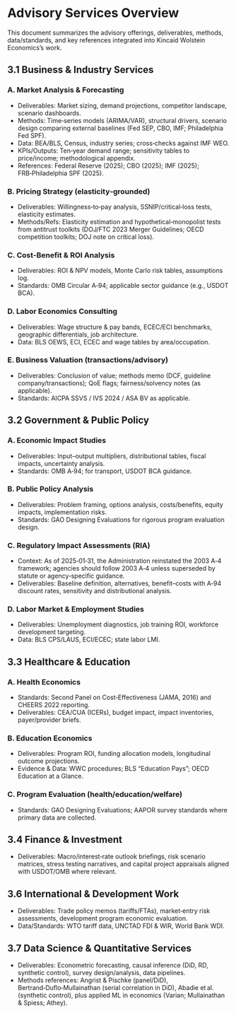 # Advisory Services Overview

This document summarizes the advisory offerings, deliverables, methods, data/standards, and key references integrated into Kincaid Wolstein Economics’s work.

## 3.1 Business & Industry Services

### A. Market Analysis & Forecasting
- Deliverables: Market sizing, demand projections, competitor landscape, scenario dashboards.
- Methods: Time‑series models (ARIMA/VAR), structural drivers, scenario design comparing external baselines (Fed SEP, CBO, IMF; Philadelphia Fed SPF).
- Data: BEA/BLS, Census, industry series; cross‑checks against IMF WEO.
- KPIs/Outputs: Ten‑year demand range; sensitivity tables to price/income; methodological appendix.
- References: Federal Reserve (2025); CBO (2025); IMF (2025); FRB‑Philadelphia SPF (2025).

### B. Pricing Strategy (elasticity‑grounded)
- Deliverables: Willingness‑to‑pay analysis, SSNIP/critical‑loss tests, elasticity estimates.
- Methods/Refs: Elasticity estimation and hypothetical‑monopolist tests from antitrust toolkits (DOJ/FTC 2023 Merger Guidelines; OECD competition toolkits; DOJ note on critical loss).

### C. Cost‑Benefit & ROI Analysis
- Deliverables: ROI & NPV models, Monte Carlo risk tables, assumptions log.
- Standards: OMB Circular A‑94; applicable sector guidance (e.g., USDOT BCA).

### D. Labor Economics Consulting
- Deliverables: Wage structure & pay bands, ECEC/ECI benchmarks, geographic differentials, job architecture.
- Data: BLS OEWS, ECI, ECEC and wage tables by area/occupation.

### E. Business Valuation (transactions/advisory)
- Deliverables: Conclusion of value; methods memo (DCF, guideline company/transactions); QoE flags; fairness/solvency notes (as applicable).
- Standards: AICPA SSVS / IVS 2024 / ASA BV as applicable.

## 3.2 Government & Public Policy

### A. Economic Impact Studies
- Deliverables: Input–output multipliers, distributional tables, fiscal impacts, uncertainty analysis.
- Standards: OMB A‑94; for transport, USDOT BCA guidance.

### B. Public Policy Analysis
- Deliverables: Problem framing, options analysis, costs/benefits, equity impacts, implementation risks.
- Standards: GAO Designing Evaluations for rigorous program evaluation design.

### C. Regulatory Impact Assessments (RIA)
- Context: As of 2025‑01‑31, the Administration reinstated the 2003 A‑4 framework; agencies should follow 2003 A‑4 unless superseded by statute or agency‑specific guidance.
- Deliverables: Baseline definition, alternatives, benefit–costs with A‑94 discount rates, sensitivity and distributional analysis.

### D. Labor Market & Employment Studies
- Deliverables: Unemployment diagnostics, job training ROI, workforce development targeting.
- Data: BLS CPS/LAUS, ECI/ECEC; state labor LMI.

## 3.3 Healthcare & Education

### A. Health Economics
- Standards: Second Panel on Cost‑Effectiveness (JAMA, 2016) and CHEERS 2022 reporting.
- Deliverables: CEA/CUA (ICERs), budget impact, impact inventories, payer/provider briefs.

### B. Education Economics
- Deliverables: Program ROI, funding allocation models, longitudinal outcome projections.
- Evidence & Data: WWC procedures; BLS “Education Pays”; OECD Education at a Glance.

### C. Program Evaluation (health/education/welfare)
- Standards: GAO Designing Evaluations; AAPOR survey standards where primary data are collected.

## 3.4 Finance & Investment
- Deliverables: Macro/interest‑rate outlook briefings, risk scenario matrices, stress testing narratives, and capital project appraisals aligned with USDOT/OMB where relevant.

## 3.6 International & Development Work
- Deliverables: Trade policy memos (tariffs/FTAs), market‑entry risk assessments, development program economic evaluation.
- Data/Standards: WTO tariff data, UNCTAD FDI & WIR, World Bank WDI.

## 3.7 Data Science & Quantitative Services
- Deliverables: Econometric forecasting, causal inference (DiD, RD, synthetic control), survey design/analysis, data pipelines.
- Methods references: Angrist & Pischke (panel/DiD), Bertrand‑Duflo‑Mullainathan (serial correlation in DiD), Abadie et al. (synthetic control), plus applied ML in economics (Varian; Mullainathan & Spiess; Athey).


